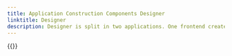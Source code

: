 ```yaml
---
title: Application Construction Components Designer
linktitle: Designer
description: Designer is split in two applications. One frontend created in REACT that communicates with the back-end application through rest-API.
---
```



{{<children>}}